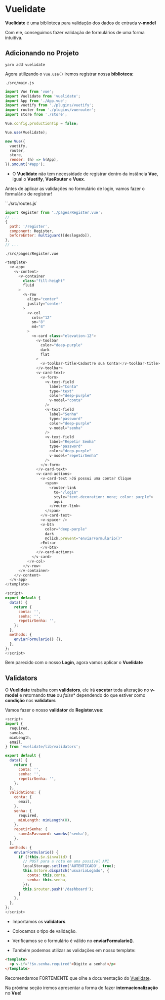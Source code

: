 # Vuelidate

**Vuelidate** é uma biblioteca para validação dos dados de entrada **v-model**

Com ele, conseguimos fazer validação de formulários de uma forma intuitiva.

## Adicionando no Projeto

`yarn add vuelidate`

Agora utilizando o `Vue.use()` iremos registrar nossa **biblioteca**:

`./src/main.js`

```js
import Vue from 'vue';
import Vuelidate from 'vuelidate';
import App from './App.vue';
import vuetify from './plugins/vuetify';
import router from './plugins/vuerouter';
import store from './store';

Vue.config.productionTip = false;

Vue.use(Vuelidate);

new Vue({
  vuetify,
  router,
  store,
  render: (h) => h(App),
}).$mount('#app');
```

* O **Vuelidate** não tem necessidade de registrar dentro da instância **Vue**, igual o **Vuetify**, **VueRouter** e **Vuex**.

Antes de aplicar as validações no formulário de login, vamos fazer o formulário de registrar!

``./src/routes.js`

```js
import Register from './pages/Register.vue';
// ...
{
  path: '/register',
  component: Register,
  beforeEnter: multiguard([deslogado]),
},
// ...
```

`./src/pages/Register.vue`

```js
<template>
  <v-app>
    <v-content>
      <v-container
        class="fill-height"
        fluid
      >
        <v-row
          align="center"
          justify="center"
        >
          <v-col
            cols="12"
            sm="8"
            md="4"
          >
            <v-card class="elevation-12">
              <v-toolbar
                color="deep-purple"
                dark
                flat
              >
                <v-toolbar-title>Cadastre sua Conta!</v-toolbar-title>
              </v-toolbar>
              <v-card-text>
                <v-form>
                  <v-text-field
                    label="Conta"
                    type="text"
                    color="deep-purple"
                    v-model="conta"
                  />
                  <v-text-field
                    label="Senha"
                    type="password"
                    color="deep-purple"
                    v-model="senha"
                  />
                  <v-text-field
                    label="Repetir Senha"
                    type="password"
                    color="deep-purple"
                    v-model="repetirSenha"
                  />
                </v-form>
              </v-card-text>
              <v-card-actions>
                <v-card-text >Já possui uma conta? Clique
                  <span>
                    <router-link
                      to="/login"
                      style="text-decoration: none; color: purple">
                      aqui
                    </router-link>
                  </span>
                </v-card-text>
                <v-spacer />
                <v-btn
                  color="deep-purple"
                  dark
                  @click.prevent="enviarFormulario()"
                >Entrar
                </v-btn>
              </v-card-actions>
            </v-card>
          </v-col>
        </v-row>
      </v-container>
    </v-content>
  </v-app>
</template>

<script>
export default {
  data() {
    return {
      conta: '',
      senha: '',
      repetirSenha: '',
    };
  },
  methods: {
    enviarFormulario() {},
  },
};
</script>
```

Bem parecido com o nosso **Login**, agora vamos aplicar o **Vuelidate**

## Validators

O **Vuelidate** trabalha com **validators**, ele irá **escutar** toda alteração no **v-model** e retornando **true** ou *false** dependendo do que estiver como **condição** nos **validators**

Vamos fazer o nosso **validator** do **Register.vue**:

```js
<script>
import {
  required,
  sameAs,
  minLength,
  email,
} from 'vuelidate/lib/validators';

export default {
  data() {
    return {
      conta: '',
      senha: '',
      repetirSenha: '',
    };
  },
  validations: {
    conta: {
      email,
    },
    senha: {
      required,
      minLength: minLength(8),
    },
    repetirSenha: {
      sameAsPassword: sameAs('senha'),
    },
  },
  methods: {
    enviarFormulario() {
      if (!this.$v.$invalid) {
        // POST para a rota em uma possível API
        localStorage.setItem('AUTENTICADO', true);
        this.$store.dispatch('usuarioLogado', {
          conta: this.conta,
          senha: this.senha,
        });
        this.$router.push('/dashboard');
      }
    },
  },
};
</script>
```

* Importamos os **validators**.

* Colocamos o tipo de validação.

* Verificamos se o formulário é válido no **enviarFormulario()**.

* Também podemos utilizar as validações em nosso template:

```html
<template>
  <p v-if="!$v.senha.required">Digite a senha!</p>
</template>
```

Recomendamos FORTEMENTE que olhe a documentação do [Vuelidate](https://vuelidate.js.org/#sub-form-submission).

Na próxima seção iremos apresentar a forma de fazer **internacionalização** no **Vue**!
